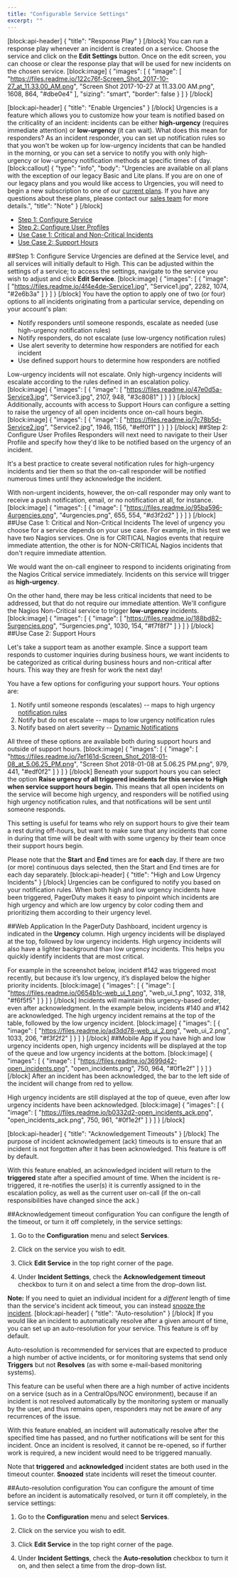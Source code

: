 ```yaml
---
title: "Configurable Service Settings"
excerpt: ""
---
```

[block:api-header]
{
  "title": "Response Play"
}
[/block]
You can run a response play whenever an incident is created on a service. Choose the service and click on the **Edit Settings** button. Once on the edit screen, you can choose or clear the response play that will be used for new incidents on the chosen service.
[block:image]
{
  "images": [
    {
      "image": [
        "https://files.readme.io/122c76f-Screen_Shot_2017-10-27_at_11.33.00_AM.png",
        "Screen Shot 2017-10-27 at 11.33.00 AM.png",
        1608,
        864,
        "#dbe0e4"
      ],
      "sizing": "smart",
      "border": false
    }
  ]
}
[/block]

[block:api-header]
{
  "title": "Enable Urgencies"
}
[/block]
Urgencies is a feature which allows you to customize how your team is notified based on the criticality of an incident: incidents can be either **high-urgency** (requires immediate attention) or **low-urgency** (it can wait). What does this mean for responders? As an incident responder, you can set up notification rules so that you won't be woken up for low-urgency incidents that can be handled in the morning, or you can set a service to notify you with only high-urgency or low-urgency notification methods at specific times of day.
[block:callout]
{
  "type": "info",
  "body": "Urgencies are available on all plans with the exception of our legacy Basic and Lite plans. If you are on one of our legacy plans and you would like access to Urgencies, you will need to begin a new subscription to one of our [current plans](https://www.pagerduty.com/pricing/). If you have any questions about these plans, please contact our [sales team](https://www.pagerduty.com/contact-sales/) for more details.",
  "title": "Note"
}
[/block]
- [Step 1: Configure Service](#section-step-1-configure-service)
- [Step 2: Configure User Profiles](#section-step-2-configure-user-profiles)
- [Use Case 1: Critical and Non-Critical Incidents](#section-use-case-1-critical-and-non-critical-incidents)
- [Use Case 2: Support Hours](#section-use-case-2-support-hours)

##Step 1: Configure Service
Urgencies are defined at the Service level, and all services will initially default to High. This can be adjusted within the settings of a service; to access the settings, navigate to the service you wish to adjust and click **Edit Service**.
[block:image]
{
  "images": [
    {
      "image": [
        "https://files.readme.io/4f4e4de-Service1.jpg",
        "Service1.jpg",
        2282,
        1074,
        "#2e6b3a"
      ]
    }
  ]
}
[/block]
You have the option to apply one of two (or four) options to all incidents originating from a particular service, depending on your account's plan:
- Notify responders until someone responds, escalate as needed (use high-urgency notification rules)
- Notify responders,  do not escalate (use low-urgency notification rules)
- Use alert severity to determine how responders are notified for each incident
- Use defined support hours to determine how responders are notified

Low-urgency incidents will not escalate. Only high-urgency incidents will escalate according to the rules defined in an escalation policy.
[block:image]
{
  "images": [
    {
      "image": [
        "https://files.readme.io/47e0d5a-Service3.jpg",
        "Service3.jpg",
        2107,
        948,
        "#3c8081"
      ]
    }
  ]
}
[/block]
Additionally, accounts with access to Support Hours can configure a setting to raise the urgency of all open incidents once on-call hours begin.
[block:image]
{
  "images": [
    {
      "image": [
        "https://files.readme.io/7c78b5d-Service2.jpg",
        "Service2.jpg",
        1946,
        1156,
        "#eff0f1"
      ]
    }
  ]
}
[/block]
##Step 2: Configure User Profiles
Responders will next need to navigate to their User Profile and specify how they'd like to be notified based on the urgency of an incident.

It's a best practice to create several notification rules for high-urgency incidents and tier them so that the on-call responder will be notified numerous times until they acknowledge the incident.

With non-urgent incidents, however, the on-call responder may only want to receive a push notification, email, or no notification at all, for instance.
[block:image]
{
  "images": [
    {
      "image": [
        "https://files.readme.io/95ba596-4urgencies.png",
        "4urgencies.png",
        655,
        554,
        "#d3f2d2"
      ]
    }
  ]
}
[/block]
##Use Case 1: Critical and Non-Critical Incidents
The level of urgency you choose for a service depends on your use case. For example, in this test we have two Nagios services. One is for CRITICAL Nagios events that require immediate attention, the other is for NON-CRITICAL Nagios incidents that don't require immediate attention.

We would want the on-call engineer to respond to incidents originating from the Nagios Critical service immediately. Incidents on this service will trigger as **high-urgency**.

On the other hand, there may be less critical incidents that need to be addressed, but that do not require our immediate attention. We'll configure the Nagios Non-Critical service to trigger **low-urgency** incidents.
[block:image]
{
  "images": [
    {
      "image": [
        "https://files.readme.io/188bd82-5urgencies.png",
        "5urgencies.png",
        1030,
        154,
        "#f7f8f7"
      ]
    }
  ]
}
[/block]
##Use Case 2: Support Hours

Let's take a support team as another example. Since a support team responds to customer inquiries during business hours, we want incidents to be categorized as critical during business hours and non-critical after hours. This way they are fresh for work the next day!

You have a few options for configuring your support hours. Your options are:
1. Notify until someone responds (escalates) -- maps to high urgency [notification rules](https://support.pagerduty.com/v1/docs/configuring-a-user-profile#section-notification-rules)
2. Notify but do not escalate -- maps to low urgency notification rules
3. Notify based on alert severity -- [Dynamic Notifications ](https://support.pagerduty.com/v1/docs/dynamic-notifications)

All three of these options are available both during support hours and outside of support hours. 
[block:image]
{
  "images": [
    {
      "image": [
        "https://files.readme.io/7ef161d-Screen_Shot_2018-01-08_at_5.06.25_PM.png",
        "Screen Shot 2018-01-08 at 5.06.25 PM.png",
        979,
        441,
        "#edf0f2"
      ]
    }
  ]
}
[/block]
Beneath your support hours you can select the option **Raise urgency of all triggered incidents for this service to High when service support hours begin.** This means that all open incidents on the service will become high urgency, and responders will be notified using high urgency notification rules, and that notifications will be sent until someone responds. 

This setting is useful for teams who rely on support hours to give their team a rest during off-hours, but want to make sure that any incidents that come in during that time will be dealt with with some urgency by their team once their support hours begin.

Please note that the **Start** and **End** times are for **each** day. If there are two (or more) continuous days selected, then the Start and End times are for each day separately.
[block:api-header]
{
  "title": "High and Low Urgency Incidents"
}
[/block]
Urgencies can be configured to notify you based on your notification rules. When both high and low urgency incidents have been triggered, PagerDuty makes it easy to pinpoint which incidents are high urgency and which are low urgency by color coding them and prioritizing them according to their urgency level.

##Web Application
In the PagerDuty Dashboard, incident urgency is indicated in the **Urgency** column. High urgency incidents will be displayed at the top, followed by low urgency incidents. High urgency incidents will also have a lighter background than low urgency incidents. This helps you quickly identify incidents that are most critical.

For example in the screenshot below, incident #142 was triggered most recently, but because it’s low urgency, it’s displayed below the higher priority incidents.
[block:image]
{
  "images": [
    {
      "image": [
        "https://files.readme.io/0654b1c-web_ui_1.png",
        "web_ui_1.png",
        1032,
        318,
        "#f6f5f5"
      ]
    }
  ]
}
[/block]
Incidents will maintain this urgency-based order, even after acknowledgment. In the example below, incidents #140 and #142 are acknowledged. The high urgency incident remains at the top of the table, followed by the low urgency incident.
[block:image]
{
  "images": [
    {
      "image": [
        "https://files.readme.io/ad3dd78-web_ui_2.png",
        "web_ui_2.png",
        1033,
        206,
        "#f3f2f2"
      ]
    }
  ]
}
[/block]
##Mobile App
If you have high and low urgency incidents open, high urgency incidents will be displayed at the top of the queue and low urgency incidents at the bottom.
[block:image]
{
  "images": [
    {
      "image": [
        "https://files.readme.io/3699d42-open_incidents.png",
        "open_incidents.png",
        750,
        964,
        "#0f1e2f"
      ]
    }
  ]
}
[/block]
After an incident has been acknowledged, the bar to the left side of the incident will change from red to yellow.

High urgency incidents are still displayed at the top of queue, even after low urgency incidents have been acknowledged.
[block:image]
{
  "images": [
    {
      "image": [
        "https://files.readme.io/b0332d2-open_incidents_ack.png",
        "open_incidents_ack.png",
        750,
        961,
        "#0f1e2f"
      ]
    }
  ]
}
[/block]

[block:api-header]
{
  "title": "Acknowledgement Timeouts"
}
[/block]
The purpose of incident acknowledgement (ack) timeouts is to ensure that an incident is not forgotten after it has been acknowledged. This feature is off by default. 

With this feature enabled, an acknowledged incident will return to the **triggered** state after a specified amount of time. When the incident is re-triggered, it re-notifies the user(s) it is currently assigned to in the escalation policy, as well as the current user on-call (if the on-call responsibilities have changed since the ack.) 

##Acknowledgement timeout configuration
You can configure the length of the timeout, or turn it off completely, in the service settings:

1. Go to the **Configuration** menu and select **Services**.

2. Click on the service you wish to edit.

3. Click **Edit Service** in the top right corner of the page.

4. Under **Incident Settings**, check the **Acknowledgement timeout** checkbox to turn it on and select a time from the drop-down list. 

**Note:** If you need to quiet an individual incident for a *different* length of time than the service's incident ack timeout, you can instead [snooze the incident](https://support.pagerduty.com/v1/docs/editing-incidents#section-snooze-an-incident).
[block:api-header]
{
  "title": "Auto-resolution"
}
[/block]
If you would like an incident to automatically resolve after a given amount of time, you can set up an auto-resolution for your service. This feature is off by default.

Auto-resolution is recommended for services that are expected to produce a high number of active incidents, or for monitoring systems that send only **Triggers** but not **Resolves** (as with some e-mail-based monitoring systems). 

This feature can be useful when there are a high number of active incidents on a service (such as in a CentralOps/NOC environment), because if an incident is not resolved automatically by the monitoring system or manually by the user, and thus remains open, responders may not be aware of any recurrences of the issue.

With this feature enabled, an incident will automatically resolve after the specified time has passed, and no further notifications will be sent for this incident. Once an incident is resolved, it cannot be re-opened, so if further work is required, a new incident would need to be triggered manually.

Note that **triggered** and **acknowledged** incident states are both used in the timeout counter. **Snoozed** state incidents will reset the timeout counter.

##Auto-resolution configuration
You can configure the amount of time before an incident is automatically resolved, or turn it off completely, in the service settings:

1. Go to the **Configuration** menu and select **Services**.

2. Click on the service you wish to edit.

3. Click **Edit Service** in the top right corner of the page.

4. Under **Incident Settings**, check the **Auto-resolution** checkbox to turn it on, and then select a time from the drop-down list.